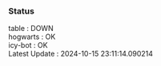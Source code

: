### Status


table : DOWN  
hogwarts : OK  
icy-bot : OK  
Latest Update : 2024-10-15 23:11:14.090214

